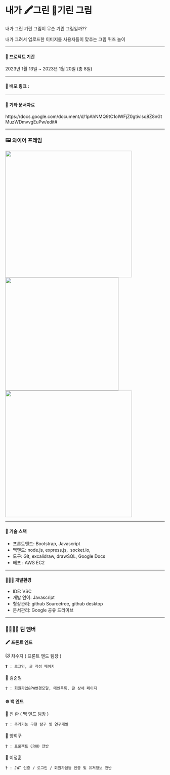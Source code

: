 # 내가 🖍️그린 🦒기린 그림
<p>내가 그린 기린 그림이 무슨 기린 그림일까??</p>
<p>내가 그려서 업로드한 이미지를 사용자들이 맞추는 그림 퀴즈 놀이</p>

---

#### 📆 프로젝트 기간
2023년 1월 13일 ~ 2023년 1월 20일 (총 8일)

---

#### 📡 배포 링크 :

---

#### 📑 기타 문서자료

<p>https://docs.google.com/document/d/1pAhNMQ9tC1oIWFjZ0gtivlsq8Z8nGtMuzWDmvvgEuPw/edit#</p>

---

### 🖼️ 와이어 프레임
<p>
<img src = 'https://lh6.googleusercontent.com/3kMbivKH8Hj7vML-EmK3121ybZ9s-KI8drtFLOX35ulsBXREAW95hRN0G0-6vC5JWRimaqYuJ6d1pYL71Vj8iJgd8i-RylY6PpDe8AB8llPu7GadxrbD3fN7Hl-MTI9M_4bGMMokh60V1-6DWzqkCKBL0_EYfK0TjiF4ypKX0sKqPBDrrgWxynBk6-4WDw' width = '400'>
<img src = 'https://lh5.googleusercontent.com/_p7Sg_XSYc2kKENrTqui2xRfld3_YbsysyDI4azbk1Xojm1VoFAcMccINMCc_aUsg2__X7SL-06skuTVGJqW0FqwnKge7Nu3qdCbjgd5dIxRT4GdsH_DWMgG3LQObyRH9u9WRjyP-_9fw_vXYGQmVw3_GYGhamao-eP65b9mgF4L74x4javrf3uyfUvLMA' width = '358'>
<img src = 'https://lh6.googleusercontent.com/ZJnwBwGSaaLGVNj4BpIFTrQP4q6gICSXrrGa-TAU8oqc1o8Qh1TY13DiFMepTs2KOpc5PumUk4uMf07R-S9lPSfOFiyCEBKc482g4tOb0SbLX4VhrAHaCEJv3iYk266uB1padrmj9eIMdk2MDpVZk-1D2HayOiztj5ntHC9IqZDVpKK0Bd3W7WgJ05qe5g' width = '400' >
</p>

---

#### 🧰 기술 스택
-   프론트엔드: Bootstrap, Javascript
-   백엔드: node.js, express.js,  socket.io, 
-   도구: Git, excalidraw, drawSQL, Google Docs
-   배포 : AWS EC2

---

#### 🧑🏻‍💻 개발환경
-   IDE: VSC
-   개발 언어: Javascript
-   형상관리: github Sourcetree, github desktop
-   문서관리: Google 공유 드라이브

---

### 👨‍👨‍👧‍👦 팀 멤버
#### 🖍️ 프론트 엔드

🐱 차수지 ( 프론트 엔드  팀장 ) 

	❓ : 로그인, 글 작성 페이지

🐯 김준철

	❓ : 회원가입&PW변경모달, 메인목록, 글 상세 페이지

#### ⚙️ 백 엔드 

🦊 진 환 ( 백 엔드 팀장 )

	❓ : 추가기능 구현 탐구 및 연구개발

🦁 양희구

	❓ : 프로젝트 CRUD 전반

🦊 이정훈

	❓ : JWT 인증 / 로그인 / 회원가입등 인증 및 유저정보 전반

